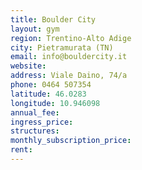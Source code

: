 ```yaml
---
title: Boulder City
layout: gym
region: Trentino-Alto Adige
city: Pietramurata (TN)
email: info@bouldercity.it
website: 
address: Viale Daino, 74/a
phone: 0464 507354
latitude: 46.0283
longitude: 10.946098
annual_fee: 
ingress_price: 
structures: 
monthly_subscription_price: 
rent: 
---
```



